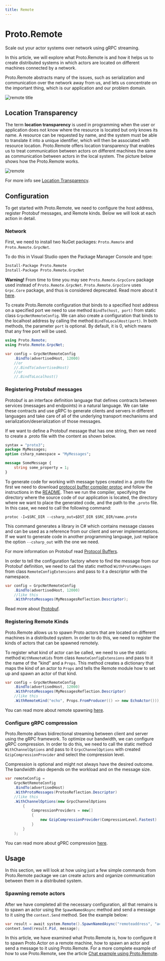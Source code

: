 ```yaml
---
title: Remote
---
```


# Proto.Remote

Scale out your actor systems over network using gRPC streaming.

In this article, we will explore what Proto.Remote is and how it helps us to create distributed systems in which actors are located on different machines connected by a network.

Proto.Remote abstracts many of the issues, such as serialization and communication over the network away from us, and lets us concentrate on the important thing, which is our application and our problem domain.

![remote title](images/Remote-2-blue.png)

## Location Transparency

The term **location transparency** is used in programming when the user or application does not know where the resource is located but only knows its name. A resource can be requested by name, and the system must be able to translate it into a unique identifier, which will then be associated with resource location. Proto.Remote offers location transparency that enables us to treat communication between actors on different machines the same as communication between actors in the local system. The picture below shows how the Proto.Remote works. 

![remote](images/remote.png)

For more info see [Location Transparency](https://proto.actor/docs/location-transparency/).

## Configuration

To get started with Proto.Remote, we need to configure the host address, register Protobuf messages, and Remote kinds. Below we will look at each action in detail.

### Network

First, we need to install two NuGet packages: `Proto.Remote` and `Proto.Remote.GrpcNet`.

To do this in Visual Studio open the Package Manager Console and type:

```ps
Install-Package Proto.Remote
Install-Package Proto.Remote.GrpcNet
```

**Warning!** From time to time you may see `Proto.Remote.GrpcCore` package used instead of `Proto.Remote.GrpcNet`. `Proto.Remote.GrpcCore` uses `Grpc.Core` package, and thus is considered deprecated. Read more about it [here](https://grpc.io/blog/grpc-csharp-future/).

To create Proto.Remote configuration that binds to a specified host address on a specified port we need to use method `BindTo(host, port)` from static class `GrpcNetRemoteConfig`. We can also create a configuration that binds to the localhost address by calling the method `BindToLocalHost(port)`. In both methods, the parameter `port` is optional. By default, it is 0, which means that any free port will be used.

```csharp
using Proto.Remote;
using Proto.Remote.GrpcNet;

var config = GrpcNetRemoteConfig
    .BindTo(advertisedHost, 12000)
    //or
    //.BindTo(advertisedHost)
    //or
    //.BindToLocalhost()
```

### Registering Protobuf messages

Protobuf is an interface definition language that defines contracts between services (messages and endpoints) in a natural language. We can take these contracts and use gRPC to generate clients and servers in different languages and take care of all of the underlying transport mechanisms and serialization/deserialization of those messages.

If we want to define a Protobuf message that has one string, then we need to create a .proto file with the content as shown below.

```protobuf
syntax = "proto3";
package MyMessages;
option csharp_namespace = "MyMessages";

message SomeMessage {
    string some_property = 1;
}
```

To generate code for working with message types created in a .proto file first we need to download [protocol buffer compiler protoc](https://developers.google.com/protocol-buffers/docs/downloads) and follow the instructions in the [README](https://github.com/protocolbuffers/protobuf/blob/master/examples/README.md). Then we run the compiler, specifying the directory where the source code of our application is located, the directory where we want to place the generated code, and the path to the `.proto` file. In this case, we need to call the following command: 

`protoc -I=$SRC_DIR --csharp_out=$DST_DIR $SRC_DIR/name.proto`

This command generates a library in C# which contains message classes and can be used as a reference from our client and server implementations. If we want to generate code in another programming language, just replace the option `--csharp_out` with the one we need.

For more information on Protobuf read [Protocol Buffers](https://developers.google.com/protocol-buffers/docs/overview).

In order to tell the configuration factory where to find the message from our Protobuf definition, we need to call the static method `WithProtoMessages` from class `RemoteConfigExtensions` and pass to it a descriptor with the namespace.

```csharp
var config = GrpcNetRemoteConfig
    .BindTo(advertisedHost, 12000)
    //like this
    .WithProtoMessages(MyMessagesReflection.Descriptor);
```

Read more about [Protobuf](https://proto.actor/docs/serialization/).

### Registering Remote Kinds

Proto.Remote allows us to spawn Proto actors that are located on different machines in a distributed system. In order to do this, we need to register the kinds of actors that can be spawned remotely.

To register what kind of actor can be called, we need to use the static method `WithRemoteKids` from class `RemoteConfigExtensions` and pass to it the name of the "kind" and a `Props`. This method creates a dictionary that maps the kind of an actor to `Props` and tells the Remote module how to set up and spawn an actor of that kind.

```csharp
var config = GrpcNetRemoteConfig
    .BindTo(advertisedHost, 12000)
    .WithProtoMessages(MyMessagesReflection.Descriptor)
    //like this
    .WithRemoteKind("echo", Props.FromProducer(() => new EchoActor()));
```

You can read more about remote spawning [here](https://proto.actor/docs/remote-spawn/).

### Configure gRPC compression

Proto.Remote allows bidirectional streaming between client and server using the gRPC framework. To optimize our bandwidth, we can configure gRPC compression. In order to do this, we need to call the static method `WithChannelOptions` and pass to it `GrpcChannelOptions` with created `GzipCompressionProvider` and select the compression level.

Compression is optional and might not always have the desired outcome. The bandwidth also depends on the workload and on the message size.

```csharp
var remoteConfig =
    GrpcNetRemoteConfig
    .BindTo(advertisedHost)
    .WithProtoMessages(ProtosReflection.Descriptor)
    //like this
    .WithChannelOptions(new GrpcChannelOptions
        {
            CompressionProviders = new[]
            {
                new GzipCompressionProvider(CompressionLevel.Fastest)
            }
        }
    );
```

You can read more about gPRC compression [here](grpc-compression.md).

## Usage

In this section, we will look at how using just a few simple commands from Proto.Remote package we can create actors and organize communication between them in a distributed system.

### Spawning remote actors

After we have completed all the necessary configuration, all that remains is to spawn an actor using the `SpawnNamedAsync` method and send a message to it using the `context.Send` method. See the example below:

```csharp
var result = await system.Remote().SpawnNamedAsync("remoteaddress", "actor name", "actor kind", timeout);
context.Send(result.Pid, message);
```

In this article, we have examined what Proto.Remote is, how to configure it to spawn Proto.Actor on a remote machine, how to spawn an actor and send a message to it using Proto.Remote. For a more complete example of how to use Proto.Remote, see the article [Chat example using Proto.Remote](https://proto.actor/docs/chatexample/).
